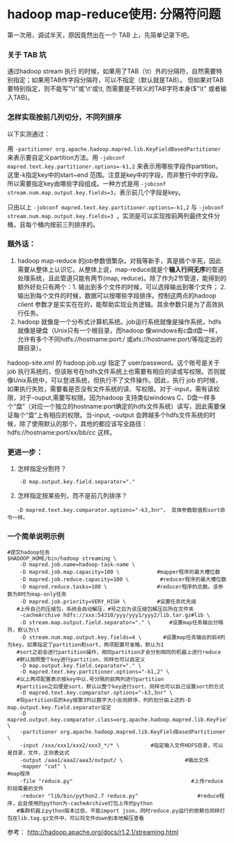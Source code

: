 # hadoop map-reduce使用: 分隔符问题

第一次用，调试半天，原因竟然出在一个 TAB 上，先简单记录下吧。

### 关于 TAB 坑
通过hadoop stream 执行 的时候，如果用了TAB（\t）外的分隔符，自然需要特别指定；如果用TAB作字段分隔符，可以不指定（默认就是TAB）。
但如果对TAB要特别指定，则不能写"\t"或'\t'或\t, 而需要是不转义的TAB字符本身($"\t" 或者输入TAB)。

### 怎样实现按前几列切分，不同列排序
以下实测通过：

用 ```-partitioner org.apache.hadoop.mapred.lib.KeyFieldBasedPartitioner```来表示要自定义partition方法。用 ```-jobconf mapred.text.key.partitioner.options=-k1,2``` 来表示用哪些字段作partition，这里-k指定key中的start\~end 范围。注意是key中的字段，而非整行中的字段。所以需要指定key由哪些字段组成。一种方式是用 ```-jobconf stream.num.map.output.key.fields=3```，表示前几个字段是key。

只由以上 ```-jobconf mapred.text.key.partitioner.options=-k1,2``` 与 ```-jobconf stream.num.map.output.key.fields=3 ```，实测是可以实现按前两列最终文件分桶，且每个桶内按前三列排序的。

### 题外话：
1. hadoop map-reduce 的job参数很繁杂。对我等新手，真是搞个半死，因此需要从整体上认识它。从整体上说，map-reduce就是个**输入行间无序**的管道处理系统，且此管道只能有两节(map, reduce)。除了作为2节管道，能得到的额外好处只有两个：1. 输出到多个文件的时候，可以选择输出到哪个文件； 2. 输出到每个文件的时候，数据可以按哪些字段排序。控制这两点的hadoop client 参数才是实实在在的，能帮助实现业务逻辑。其余参数只是为了高效执行任务。
2. hadoop 就像是一个分布式计算机系统。job运行系统就像是操作系统，hdfs就像是硬盘（Unix只有一个根目录，而hadoop 像windows有c盘d盘一样，允许有多个不同hdfs://hostname:port:/ 或afs://hostname:port/等指定出的跟目录）。

hadoop-site.xml 的 hadoop.job.ugi 指定了 user/password。这个账号是关于 job 执行系统的，但该账号在hdfs文件系统上也需要有相应的读或写权限。否则就像Unix系统中，可以登进系统，但执行不了文件操作。因此，执行 job 的时候，如果执行失败，需要看是否没有文件系统的读、写权限。对于-input，需有读权限，对于-ouput,需要写权限。因为hadoop 支持类似windows C、D盘一样多个“盘”（对应一个独立的hostname:port确定的hdfs文件系统）读写，因此需要保证每个“盘”上有相应的权限。当-input, -output 会跨越多个hdfs文件系统的时候，除了使用默认的那个，其他的都应该写全路径：hdfs://hostname:port/xx/bb/cc 这样。

### 更进一步：
1. 怎样指定分割符？
```
    -D map.output.key.field.separator="."
```
2. 怎样指定按某些列，而不是前几列排序？
```
   -D mapred.text.key.comparator.options="-k3,3nr"， 具体参数取值和sort命令一样。
```

### 一个简单说明示例
```
#提交hadoop任务
$HADOOP_HOME/bin/hadoop streaming \
    -D mapred.job.name=hadoop-task-name \
    -D mapred.job.map.capacity=100 \            #mapper程序的最大槽位数
    -D mapred.job.reduce.capacity=100 \          #reducer程序的最大槽位数
    -D mapred.reduce.tasks=100 \                #reducer程序的总数。该参数为0时为map-only任务
    -D mapred.job.priority=VERY_HIGH \          #设置任务优先级
   #上传自己的压缩包，系统会自动解压，#号之后为该压缩包解压后所在文件夹
    -cacheArchive hdfs://xxx:54310/yyy/yyy1/yyy2/lib.tar.gz#lib \
    -D stream.map.output.field.separator="." \      #设置map任务输出分隔符，默认为\t
    -D stream.num.map.output.key.fields=4 \       #设置map任务输出的前4列为key，如果指定了partition和sort，两项配置可省略，默认为1
   #sort之前会进行partition操作，相同partition才会分到相同的机器上进行reduce
   #默认按照整个key进行partition，同样也可以自定义
    -D map.output.key.field.separator="." \             
    -D mapred.text.key.partitioner.options="-k1,2" \    
   #以上两项配置表示按key中以.号分隔的前两列进行partition
   #partition之后便是sort，默认以整个key进行sort，同样也可以自己设置sort的方式
    -D mapred.text.key.comparator.options="-k3,3nr" \    
   #将partition后的key按第3列以数字大小反向排序，列的划分由上述的-D map.output.key.field.separator设定
    -D mapred.output.key.comparator.class=org.apache.hadoop.mapred.lib.KeyFieldBasedComparator \ 
    -partitioner org.apache.hadoop.mapred.lib.KeyFieldBasedPartitioner \
    -input /xxx/xxx1/xxx2/xxx3_*/* \          #指定输入文件HDFS目录，可以是目录，文件，正则表达式
    -output /aaa1/aaa2/aaa3/output/ \                    #输出文件
    -mapper "cat" \                                                         #map程序
    -file "reduce.py"                                      #上传reduce阶段需要的文件
    -reducer "lib/bin/python2.7 reduce.py"                   #reduce程序，此处使用的python为-cacheArchive打包上传的python
   #集群机器上python版本过低，不能import json，同时reduce.py运行的依赖也同样打包在lib.tag.gz文件中，可以将文件down到本地解压查看
```

参考：
http://hadoop.apache.org/docs/r1.2.1/streaming.html

